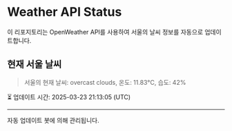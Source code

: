 
# Weather API Status

이 리포지토리는 OpenWeather API를 사용하여 서울의 날씨 정보를 자동으로 업데이트합니다.

## 현재 서울 날씨
> 서울의 현재 날씨: overcast clouds, 온도: 11.83°C, 습도: 42%

⏳ 업데이트 시간: 2025-03-23 21:13:05 (UTC)

---
자동 업데이트 봇에 의해 관리됩니다.
